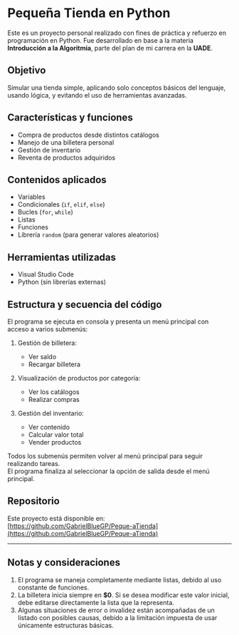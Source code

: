 # Pequeña Tienda en Python

Este es un proyecto personal realizado con fines de práctica y refuerzo en programación en Python. Fue desarrollado en base a la materia **Introducción a la Algoritmia**, parte del plan de mi carrera en la **UADE**.

## Objetivo

Simular una tienda simple, aplicando solo conceptos básicos del lenguaje, usando lógica, y evitando el uso de herramientas avanzadas.

## Características y funciones

- Compra de productos desde distintos catálogos
- Manejo de una billetera personal
- Gestión de inventario
- Reventa de productos adquiridos

## Contenidos aplicados

- Variables
- Condicionales (`if`, `elif`, `else`)
- Bucles (`for`, `while`)
- Listas
- Funciones
- Librería `random` (para generar valores aleatorios)

## Herramientas utilizadas

- Visual Studio Code
- Python (sin librerías externas)

## Estructura y secuencia del código

El programa se ejecuta en consola y presenta un menú principal con acceso a varios submenús:

1. Gestión de billetera:
   - Ver saldo
   - Recargar billetera

2. Visualización de productos por categoría:
   - Ver los catálogos
   - Realizar compras

3. Gestión del inventario:
   - Ver contenido
   - Calcular valor total
   - Vender productos

Todos los submenús permiten volver al menú principal para seguir realizando tareas.  
El programa finaliza al seleccionar la opción de salida desde el menú principal.

## Repositorio

Este proyecto está disponible en:  
[https://github.com/GabrielBlueGP/Peque-aTienda](https://github.com/GabrielBlueGP/Peque-aTienda)

---

## Notas y consideraciones

1. El programa se maneja completamente mediante listas, debido al uso constante de funciones.
2. La billetera inicia siempre en **$0**. Si se desea modificar este valor inicial, debe editarse directamente la lista que la representa.
3. Algunas situaciones de error o invalidez están acompañadas de un listado con posibles causas, debido a la limitación impuesta de usar únicamente estructuras básicas.
